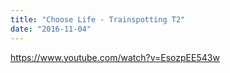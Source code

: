 ```yaml
---
title: "Choose Life - Trainspotting T2"
date: "2016-11-04"
---
```


https://www.youtube.com/watch?v=EsozpEE543w
